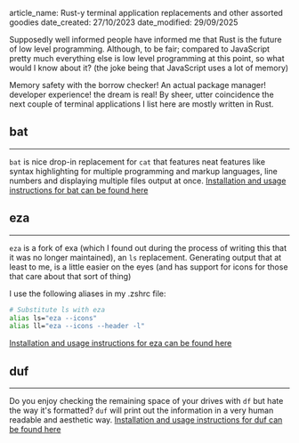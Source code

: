 article_name: Rust-y terminal application replacements and other assorted goodies
date_created: 27/10/2023
date_modified: 29/09/2025

Supposedly well informed people have informed me that Rust is the future of low level programming. Although, to be fair; compared to JavaScript pretty much everything else is low level programming at this point, so what would I know about it? (the joke being that JavaScript uses a lot of memory)

Memory safety with the borrow checker! An actual package manager! developer experience! the dream is real! By sheer, utter coincidence the next couple of terminal applications I list here are mostly written in Rust.

## bat

---
`bat` is nice drop-in replacement for `cat` that features neat features like syntax highlighting for multiple programming and markup languages, line numbers and displaying multiple files output at once. [Installation and usage instructions for bat can be found here](https://github.com/sharkdp/bat)

## eza

---
`eza` is a fork of exa (which I found out during the process of writing this that it was no longer maintained), an `ls` replacement. Generating output that at least to me, is a little easier on the eyes (and has support for icons for those that care about that sort of thing)

I use the following aliases in my .zshrc file:

```bash
# Substitute ls with eza
alias ls="eza --icons"
alias ll="eza --icons --header -l"
```

[Installation and usage instructions for eza can be found here](https://github.com/eza-community/eza)

## duf

---
Do you enjoy checking the remaining space of your drives with `df` but hate the way it's formatted? `duf` will print out the information in a very human readable and aesthetic way. [Installation and usage instructions for duf can be found here](https://github.com/muesli/duf)
